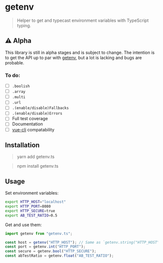 # getenv

> Helper to get and typecast environment variables with TypeScript typing.

## :warning: Alpha

This library is still in alpha stages and is subject to change. The intention is
to get the API up to par with [getenv], but a lot is lacking and bugs are
probable.

### To do:

* [ ] `.boolish`
* [ ] `.array`
* [ ] `.multi`
* [ ] `.url`
* [ ] `.(enable/disable)Fallbacks`
* [ ] `.(enable/disable)Errors`
* [ ] Full test coverage
* [ ] Documentation
* [ ] [vue-cli] compatability

## Installation

> yarn add getenv.ts

> npm install getenv.ts

## Usage

Set environment variables:

```sh
export HTTP_HOST="localhost"
export HTTP_PORT=8080
export HTTP_SECURE=true
export AB_TEST_RATIO=0.5
```

Get and use them:

```ts
import getenv from "getenv.ts";

const host = getenv("HTTP_HOST"); // Same as `getenv.string("HTTP_HOST");`
const port = getenv.int("HTTP_PORT");
const secure = getenv.bool("HTTP_SECURE");
const abTestRatio = getenv.float("AB_TEST_RATIO");
```

[getenv]: https://github.com/ctavan/node-getenv
[vue-cli]: https://github.com/vuejs/vue-cli
